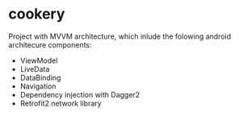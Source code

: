 # cookery

Project with MVVM architecture, which inlude the folowing android architecure components:
* ViewModel
* LiveData
* DataBinding
* Navigation
* Dependency injection with Dagger2
* Retrofit2 network library
